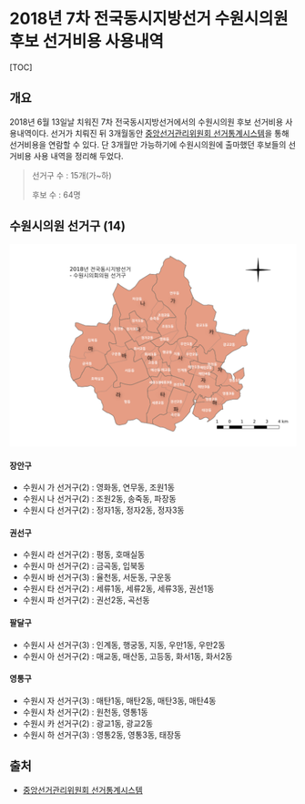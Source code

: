 # 2018년 7차 전국동시지방선거 수원시의원 후보 선거비용 사용내역

[TOC]



## 개요

2018년 6월 13일날 치워진 7차 전국동시지방선거에서의 수원시의원 후보 선거비용 사용내역이다. 선거가 치뤄진 뒤 3개월동안 [중앙선거관리위원회 선거통계시스템](http://info.nec.go.kr/)을 통해 선거비용을 연람할 수 있다. 단 3개월만 가능하기에 수원시의원에 출마했던 후보들의 선거비용 사용 내역을 정리해 두었다.

> 선거구 수 :  15개(가~하)
>
> 후보 수 : 64명



## 수원시의원 선거구 (14)



![map](./map.suwonelect.basic.png)

#### 장안구

- 수원시 가 선거구(2) : 영화동, 연무동, 조원1동
- 수원시 나 선거구(2) : 조원2동, 송죽동, 파장동 
- 수원시 다 선거구(2) : 정자1동, 정자2동, 정자3동

#### 권선구

- 수원시 라 선거구(2) : 평동, 호매실동
- 수원시 마 선거구(2) : 금곡동, 입북동
- 수원시 바 선거구(3) : 율천동, 서둔동, 구운동
- 수원시 타 선거구(2) : 세류1동, 세류2동, 세류3동, 권선1동 
- 수원시 파 선거구(2) : 권선2동, 곡선동

#### 팔달구

- 수원시 사 선거구(3) : 인계동, 행궁동, 지동, 우만1동, 우만2동
- 수원시 아 선거구(2) : 매교동, 매산동, 고등동, 화서1동, 화서2동

#### 영통구

- 수원시 자 선거구(3) : 매탄1동, 매탄2동, 매탄3동, 매탄4동
- 수원시 차 선거구(2) : 원천동, 영통1동
- 수원시 카 선거구(2) : 광교1동, 광교2동
- 수원시 하 선거구(3) : 영통2동, 영통3동, 태장동

## 출처

- [중앙선거관리위원회 선거통계시스템](http://info.nec.go.kr/)


















